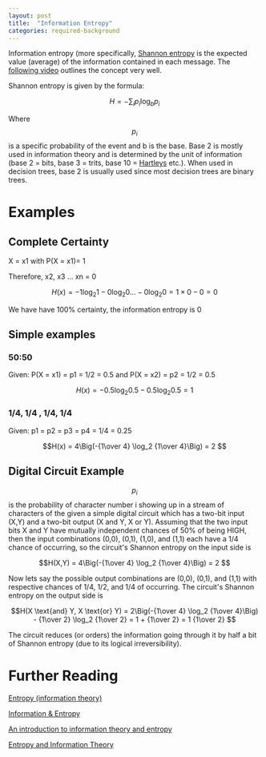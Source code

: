 ```yaml
---
layout: post
title:  "Information Entropy"
categories: required-background 
---
```


Information entropy (more specifically, [Shannon entropy](https://en.wikipedia.org/wiki/Entropy_(information_theory)) is the expected value (average) of the information contained in each message.  The [following video](https://www.khanacademy.org/computing/computer-science/informationtheory/moderninfotheory/v/information-entropy) outlines the concept very well.

Shannon entropy is given by the formula:

$$H = - \sum_i p_i \log_b p_i$$ 

Where $$p_i$$ is a specific probability of the event and b is the base.  Base 2 is mostly used in information theory and is determined by the unit of information (base 2 = bits, base 3 = trits, base 10 = [Hartleys](https://en.wikipedia.org/wiki/Hartley_%28unit%29) etc.).  When used in decision trees, base 2 is usually used since most decision trees are binary trees.

# Examples

## Complete Certainty

X = x1 with P(X = x1)= 1

Therefore, x2, x3 ... xn = 0

$$H(x) = -1 \log_2 1 - 0 \log_2 0 ... - 0 \log_2 0 = 1 \times 0 - 0 = 0$$

We have have 100% certainty, the information entropy is 0

## Simple examples

### 50:50

Given: P(X = x1) = p1 = 1/2 = 0.5 and P(X = x2) = p2 = 1/2 = 0.5

$$H(x) = - 0.5  \log_2 0.5  - 0.5 \log_2 0.5 = 1 $$

### 1/4, 1/4 , 1/4, 1/4
Given: p1 = p2 = p3 = p4 = 1/4 = 0.25

$$H(x) = 4\Big(-{1\over 4} \log_2 {1\over 4}\Big) = 2 $$


## Digital Circuit Example

$$p_i$$ is the probability of character number i showing up in a stream of characters of the given a simple digital circuit which has a two-bit input (X,Y) and a two-bit output (X and Y, X or Y). Assuming that the two input bits X and Y have mutually independent chances of 50% of being HIGH, then the input combinations (0,0), (0,1), (1,0), and (1,1) each have a 1/4 chance of occurring, so the circuit's Shannon entropy on the input side is

$$H(X,Y) = 4\Big(-{1\over 4} \log_2 {1\over 4}\Big) = 2 $$

Now lets say the possible output combinations are (0,0), (0,1), and (1,1) with respective chances of 1/4, 1/2, and 1/4 of occurring.  The circuit's Shannon entropy on the output side is

$$H(X \text{and} Y, X \text{or} Y) = 2\Big(-{1\over 4} \log_2 {1\over 4}\Big) - {1\over 2} \log_2 {1\over 2} = 1 + {1\over 2} = 1 {1\over 2} $$

The circuit reduces (or orders) the information going through it by half a bit of Shannon entropy (due to its logical irreversibility).

# Further Reading

[Entropy (information theory)](https://en.wikipedia.org/wiki/Entropy_%28information_theory%29)

[Information & Entropy](http://www.csun.edu/~twang/595DM/Slides/Information%20&%20Entropy.pdf)

[An introduction to information theory and entropy](http://csustan.csustan.edu/~tom/sfi-csss/info-theory/info-lec.pdf)

[Entropy and Information Theory](http://ee.stanford.edu/~gray/it.pdf)

